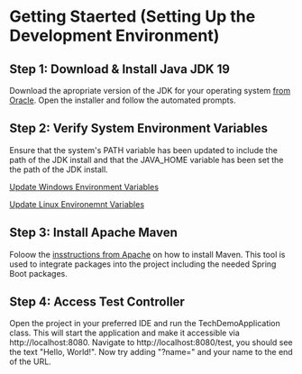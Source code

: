 # Getting Staerted (Setting Up the Development Environment)

## Step 1: Download & Install Java JDK 19
Download the apropriate version of the JDK for your operating system [from Oracle](https://www.oracle.com/java/technologies/downloads/). Open the installer and follow the automated prompts.

## Step 2: Verify System Environment Variables
Ensure that the system's PATH variable has been updated to include the path of the JDK install and that the JAVA_HOME variable has been set the the path of the JDK install.

[Update Windows Environment Variables](https://www.howtogeek.com/787217/how-to-edit-environment-variables-on-windows-10-or-11/)

[Update Linux Environemnt Variables](https://www.cyberciti.biz/faq/set-environment-variable-linux/)

## Step 3: Install Apache Maven
Foloow the [insstructions from Apache](https://maven.apache.org/install.html) on how to install Maven. This tool is used to integrate packages into the project including the needed Spring Boot packages. 

## Step 4: Access Test Controller
Open the project in your preferred IDE and run the TechDemoApplication class. This will start the application and make it accessible via http://localhost:8080. Navigate to http://localhost:8080/test, you should see the text "Hello, World!". Now try adding "?name=" and your name to the end of the URL. 